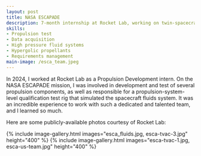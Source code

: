 ```yaml
---
layout: post
title: NASA ESCAPADE
description: 7-month internship at Rocket Lab, working on twin-spacecraft NASA science mission to Mars. 
skills: 
- Propulsion test
- Data acquisition
- High pressure fluid systems
- Hypergolic propellants
- Requirements management
main-image: /esca_team.jpeg
---
```


In 2024, I worked at Rocket Lab as a Propulsion Development intern.  On the NASA ESCAPADE mission, I was involved in development and test of several propulsion components, as well as responsible for a propulsion-system-level qualification test rig that simulated the spacecraft fluids system.  It was an incredible experience to work with such a dedicated and talented team, and I learned so much.

Here are some publicly-available photos courtesy of Rocket Lab:

{% include image-gallery.html images="esca_fluids.jpg, esca-tvac-3.jpg" height="400" %}
{% include image-gallery.html images="esca-tvac-1.jpg, esca-us-team.jpg" height="400" %}

